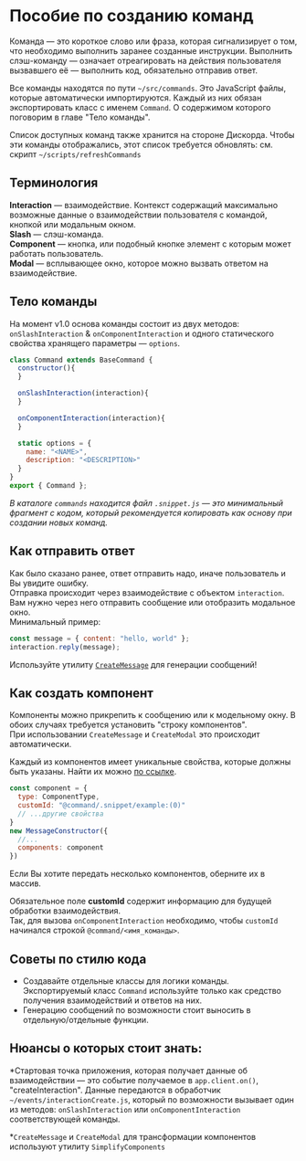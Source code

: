 # Пособие по созданию команд
Команда — это короткое слово или фраза, которая сигнализирует о том, что необходимо выполнить заранее созданные инструкции. Выполнить слэш-команду — означает отреагировать на действия пользователя вызвавшего её — выполнить код, обязательно отправив ответ.
  
Все команды находятся по пути `~/src/commands`. Это JavaScript файлы, которые автоматически импортируются. Каждый из них обязан экспортировать класс с именем `Command`. О содержимом которого поговорим в главе "Тело команды".  
  
Список доступных команд также хранится на стороне Дискорда. Чтобы эти команды отображались, этот список требуется обновлять: см. скрипт `~/scripts/refreshCommands`  
## Терминология
**Interaction** — взаимодействие. Контекст содержащий максимально возможные данные о взаимодействии пользователя с командой, кнопкой или модальным окном.  
**Slash** — слэш-команда.  
**Component** — кнопка, или подобный кнопке элемент с которым может работать пользователь.  
**Modal** — всплывающее окно, которое можно вызвать ответом на взаимодействие.
## Тело команды 
На момент v1.0 основа команды состоит из двух методов: `onSlashInteraction` & `onComponentInteraction` и одного статического свойства хранящего параметры — `options`.
```js
class Command extends BaseCommand {
  constructor(){
  }

  onSlashInteraction(interaction){
  }

  onComponentInteraction(interaction){
  }

  static options = {
    name: "<NAME>",
    description: "<DESCRIPTION>"
  }
}
export { Command };
```
_В каталоге `commands` находится файл `.snippet.js` — это минимальный фрагмент с кодом, который рекомендуется копировать как основу при создании новых команд._


## Как отправить ответ
Как было сказано ранее, ответ отправить надо, иначе пользователь и Вы увидите ошибку.  
Отправка происходит через взаимодействие с объектом `interaction`. Вам нужно через него отправить сообщение или отобразить модальное окно.  
Минимальный пример:  
```js
const message = { content: "hello, world" };
interaction.reply(message);
```
Используйте утилиту [`CreateMessage`]() для генерации сообщений!

## Как создать компонент
Компоненты можно прикрепить к сообщению или к модельному окну. В обоих случаях требуется установить "строку компонентов".  
При использовании `CreateMessage` и `CreateModal` это происходит автоматически.  
  
Каждый из компонентов имеет уникальные свойства, которые должны быть указаны. Найти их можно [по ссылке]().
```js
const component = {
  type: ComponentType,
  customId: "@command/.snippet/example:(0)"
  // ...другие свойства 
}
new MessageConstructor({
  //...
  components: component
})
```
Если Вы хотите передать несколько компонентов, оберните их в массив.  
  
Обязательное поле **customId** содержит информацию для будущей обработки взаимодействия.  
Так, для вызова `onComponentInteraction` необходимо, чтобы `customId` начинался строкой `@command/<имя_команды>`.  

## Советы по стилю кода
- Создавайте отдельные классы для логики команды. Экспортируемый класс `Command` используйте только как средство получения взаимодействий и ответов на них.
- Генерацию сообщений по возможности стоит выносить в отдельную/отдельные функции. 
 
## Нюансы о которых стоит знать:
\*Стартовая точка приложения, которая получает данные об взаимодействии — это событие получаемое в `app.client.on()`, "createInteraction". Данные передаются в обработчик `~/events/interactionCreate.js`, который по возможности вызывает один из методов: `onSlashInteraction` или `onComponentInteraction` соответствующей команды.  
  
\*`CreateMessage` и `CreateModal` для трансформации компонентов используют утилиту `SimplifyComponents`
